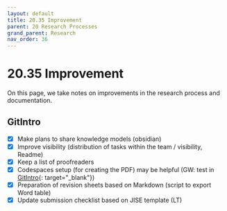 ```yaml
---
layout: default
title: 20.35 Improvement
parent: 20 Research Processes
grand_parent: Research
nav_order: 36
---
```


# 20.35 Improvement

On this page, we take notes on improvements in the research process and documentation.

## GitIntro

- [x] Make plans to share knowledge models (obsidian)
- [x] Improve visibility (distribution of tasks within the team / visibility, Readme)
- [x] Keep a list of proofreaders
- [x] Codespaces setup (for creating the PDF) may be helpful (GW: test in [GitIntro](https://github.com/digital-work-lab/git-intro){: target="_blank"})
- [x] Preparation of revision sheets based on Markdown (script to export Word table)
- [x] Update submission checklist based on JISE template (LT)
